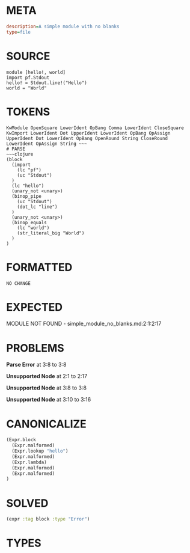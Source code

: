 # META
~~~ini
description=A simple module with no blanks
type=file
~~~
# SOURCE
~~~roc
module [hello!, world]
import pf.Stdout
hello! = Stdout.line!("Hello")
world = "World"
~~~
# TOKENS
~~~text
KwModule OpenSquare LowerIdent OpBang Comma LowerIdent CloseSquare KwImport LowerIdent Dot UpperIdent LowerIdent OpBang OpAssign UpperIdent Dot LowerIdent OpBang OpenRound String CloseRound LowerIdent OpAssign String ~~~
# PARSE
~~~clojure
(block
  (import
    (lc "pf")
    (uc "Stdout")
  )
  (lc "hello")
  (unary_not <unary>)
  (binop_pipe
    (uc "Stdout")
    (dot_lc "line")
  )
  (unary_not <unary>)
  (binop_equals
    (lc "world")
    (str_literal_big "World")
  )
)
~~~
# FORMATTED
~~~roc
NO CHANGE
~~~
# EXPECTED
MODULE NOT FOUND - simple_module_no_blanks.md:2:1:2:17
# PROBLEMS
**Parse Error**
at 3:8 to 3:8

**Unsupported Node**
at 2:1 to 2:17

**Unsupported Node**
at 3:8 to 3:8

**Unsupported Node**
at 3:10 to 3:16

# CANONICALIZE
~~~clojure
(Expr.block
  (Expr.malformed)
  (Expr.lookup "hello")
  (Expr.malformed)
  (Expr.lambda)
  (Expr.malformed)
  (Expr.malformed)
)
~~~
# SOLVED
~~~clojure
(expr :tag block :type "Error")
~~~
# TYPES
~~~roc
~~~
